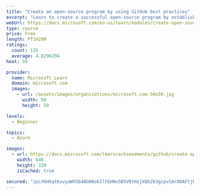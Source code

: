 ```yaml
---
title: "Create an open-source program by using GitHub best practices"
excerpt: "Learn to create a successful open-source program by establishing contributor guidance, following proven processes, and leveraging community standards."
webUrl: https://docs.microsoft.com/en-us/learn/modules/create-open-source-program-github/
type: course
price: Free
length: PT1H29M
ratings:
  count: 135
  average: 4.8296294
heat: 50

provider:
  name: Microsoft Learn
  domain: microsoft.com
  images:
    - url: /assets/images/organizations/microsoft.com-50x50.jpg
      width: 50
      height: 50

levels:
  - Beginner

topics:
  - Azure

images:
  - url: https://docs.microsoft.com/learn/achievements/github/create-open-source-program-github-social.png
    width: 640
    height: 320
    isCached: true

secured: "zpLYKHXqtKxvyaWV5b48GH8okIlFEHNo5B5V8tHzjXQbZ63gcpvSArOOAFtjUAVNMhtee/qf3Kqv3JZVLoPzg3EbjEUYVhGeROoDdiweNr5hgHuNbTs3LCB/5vghGADpoQwwGvkOyQfnuBhFIrwhJmY18UehiW+EVwyTIy0b0DnsbT0m1vsKY9g/YAmv8L5MNxvLh63qyy1QhSwQTHyQ+mS9oSEtMiQLihqr6zvWapw2aZdPBk7dJ0x+sx347DavnRzDPJ0GXon9AFOeGnjRlcbdXH66Ol3QjUnVTE8dw32K23hZrU98ZYJDA/NGqilHqImoGSV6/S6Gd4ucG5Typaa/rlsR+5xPusRs5zsrvLpYu54dcOKFfhFrNv7zcJesVmo9bZC4iJjuwSbeX7wCLQOu72l90W6FrdwEeu8LAlQ=;CeiSokYZg3mcPnjNe6As8w=="
---
```


